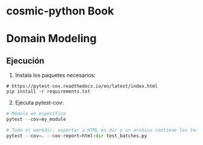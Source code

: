 # cosmic-python Book
# Domain Modeling

## Ejecución
1. Instala los paquetes necesarios:  
```shell
# https://pytest-cov.readthedocs.io/en/latest/index.html
pip install -r requirements.txt
``` 
2. Ejecuta pytest-cov:
```python
# Módulo en específico
pytest --cov=my_module

# Todo el workdir, exportar a HTML en dir y un archivo contiene los tests
pytest --cov=. --cov-report=html:dir test_batches.py
```
